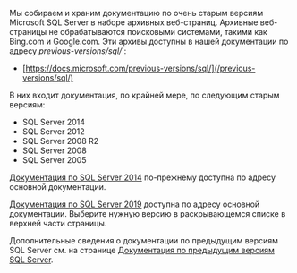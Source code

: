 Мы собираем и храним документацию по очень старым версиям Microsoft SQL Server в наборе архивных веб-страниц. Архивные веб-страницы не обрабатываются поисковыми системами, такими как Bing.com и Google.com. Эти архивы доступны в нашей документации по адресу _previous-versions/sql/_ :

- [https://docs.microsoft.com/previous-versions/sql/](/previous-versions/sql/)

В них входит документация, по крайней мере, по следующим старым версиям:

- SQL Server 2014
- SQL Server 2012
- SQL Server 2008 R2
- SQL Server 2008
- SQL Server 2005

[Документация по SQL Server 2014](/previous-versions/sql/2014/index?view=sql-server-2014&preserve-view=true) по-прежнему доступна по адресу основной документации.

<!--
FYI: In the following link syntax to SQL 2014 content, the two 'view' related parameters are entirely optional in this case. The reason is that 'sql/2014/' will never be a node for say SQL 2012 or SQL 2016 content URLs on Docs. Thus no distinction from 'view' values will ever be necessary.

[SQL Server 2014 documentation](/previous-versions/sql/2014/index?view=sql-server-2014&preserve-view=true) is still available on our main Docs address.
-->

[Документация по SQL Server 2019](../../sql-server/index.yml?preserve-view=true&view=sql-server-ver15) доступна по адресу основной документации. Выберите нужную версию в раскрывающемся списке в верхней части страницы.

Дополнительные сведения о документации по предыдущим версиям SQL Server см. на странице [Документация по предыдущим версиям SQL Server](/previous-versions/sql/).